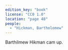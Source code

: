 ```yaml
---
edition_key: "book"
license: "CC0 1.0"
location: "page 48"
people:
  - "Hickman, Bartholomew"
---
```

Barthilmew Hikman cam up.
